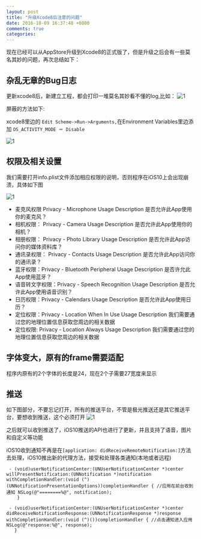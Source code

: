 ```yaml
---
layout: post
title: "升级Xcode8后注意的问题"
date: 2016-10-09 16:37:48 +0800
comments: true
categories: 
---
```


现在已经可以从AppStore升级到Xcode8的正式版了，但是升级之后会有一些莫名其妙的问题，再次总结如下：

## 杂乱无章的Bug日志

<!--more-->

更新xcode8后，新建立工程，都会打印一堆莫名其妙看不懂的log,比如：
![1](http://7xkxhx.com1.z0.glb.clouddn.com/QQ20161009-0.png)

屏蔽的方法如下:

xcode8里边的 `Edit Scheme->Run->Arguments,`在Environment Variables里边添加 `OS_ACTIVITY_MODE ＝ Disable`

![1](http://7xkxhx.com1.z0.glb.clouddn.com/707724-e81adf182229475f.png)



## 权限及相关设置
我们需要打开info.plist文件添加相应权限的说明，否则程序在iOS10上会出现崩溃，具体如下图

![1](http://7xkxhx.com1.z0.glb.clouddn.com/707724-d118ca12029c78ab.png)

* 麦克风权限 Privacy - Microphone Usage Description 是否允许此App使用你的麦克风？
* 相机权限： Privacy - Camera Usage Description 是否允许此App使用你的相机？
* 相册权限： Privacy - Photo Library Usage Description 是否允许此App访问你的媒体资料库？
* 通讯录权限： Privacy - Contacts Usage Description 是否允许此App访问你的通讯录？
* 蓝牙权限：Privacy - Bluetooth Peripheral Usage Description 是否许允此App使用蓝牙？
* 语音转文字权限：Privacy - Speech Recognition Usage Description 是否允许此App使用语音识别？
* 日历权限：Privacy - Calendars Usage Description 是否允许此App使用日历？
* 定位权限：Privacy - Location When In Use Usage Description 我们需要通过您的地理位置信息获取您周边的相关数据
* 定位权限: Privacy - Location Always Usage Description 我们需要通过您的地理位置信息获取您周边的相关数据

## 字体变大，原有的frame需要适配
程序内原有的2个字体的长度是24，现在2个子需要27宽度来显示

## 推送
如下图部分，不要忘记打开，所有的推送平台，不管是极光推送还是其它推送平台，要想收到推送，这个必须打开
![1](http://7xkxhx.com1.z0.glb.clouddn.com/QQ20161009-1.png)

之后就可以收到推送了，iOS10推送的API也进行了更新，并且支持了语音，图片和自定义等功能

iOS10收到通知不再是在`[application: didReceiveRemoteNotification:]`方法去处理，iOS10推出新的代理方法，接受和处理各类通知(本地或者远程)

```
 - (void)userNotificationCenter:(UNUserNotificationCenter *)center willPresentNotification:(UNNotification *)notification withCompletionHandler:(void (^)(UNNotificationPresentationOptions))completionHandler { //应用在前台收到通知 NSLog(@"========%@", notification);
    }
    
 - (void)userNotificationCenter:(UNUserNotificationCenter *)center didReceiveNotificationResponse:(UNNotificationResponse *)response withCompletionHandler:(void (^)())completionHandler { //点击通知进入应用 NSLog(@"response:%@", response);
   }

```

